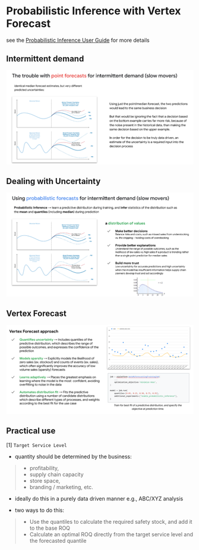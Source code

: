 # Probabilistic Inference with Vertex Forecast

see the [Probabilistic Inference User Guide](https://docs.google.com/document/d/1kegOsor8j7HO2qttMKK6mtfl5GzoxDf8LhsXH8oXsyo/edit#heading=h.pkq5rspaeaz9) for more details

## Intermittent demand

![alt text](https://github.com/tottenjordan/vertex-forecas-repo/blob/main/knowledge-share/imgs/1_trouble_w_point_frcsts.png)

## Dealing with Uncertainty

![alt text](https://github.com/tottenjordan/vertex-forecas-repo/blob/main/knowledge-share/imgs/2_use_probabilistic.png)

## Vertex Forecast

![alt text](https://github.com/tottenjordan/vertex-forecas-repo/blob/main/knowledge-share/imgs/4_use_probabilistic.png)


## Practical use

[1] `Target Service Level` 

* quantity should be determined by the business:
> * profitability, 
> * supply chain capacity 
> * store space, 
> * branding / marketing, etc.

* ideally do this in a purely data driven manner e.g., ABC/XYZ analysis

* two ways to do this:
> * Use the quantiles to calculate the required safety stock, and add it to the base ROQ
> * Calculate an optimal ROQ directly from the target service level and the forecasted quantile